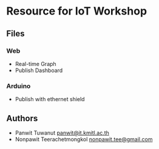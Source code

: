 # Resource for IoT Workshop

## Files

### Web

- Real-time Graph
- Publish Dashboard

### Arduino

- Publish with ethernet shield

## Authors

- Panwit Tuwanut <panwit@it.kmitl.ac.th>
- Nonpawit Teerachetmongkol <nonpawit.tee@gmail.com>
